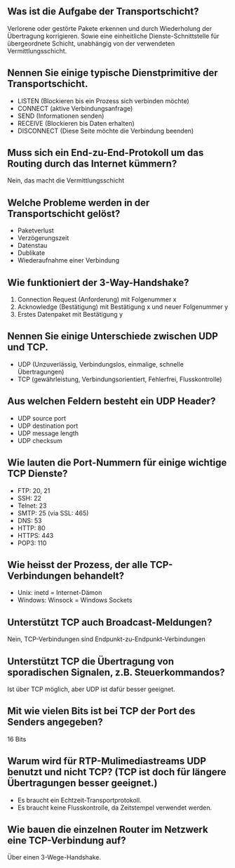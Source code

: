 ## Was ist die Aufgabe der Transportschicht?
Verlorene oder gestörte Pakete erkennen und durch Wiederholung der Übertragung korrigieren. Sowie eine einheitliche Dienste-Schnittstelle für übergeordnete Schicht, unabhängig von der verwendeten Vermittlungsschicht.

## Nennen Sie einige typische Dienstprimitive der Transportschicht.
* LISTEN (Blockieren bis ein Prozess sich verbinden möchte)
* CONNECT (aktive Verbindungsanfrage)
* SEND (Informationen senden)
* RECEIVE (Blockieren bis Daten erhalten)
* DISCONNECT (Diese Seite möchte die Verbindung beenden)

## Muss sich ein End-zu-End-Protokoll um das Routing durch das Internet kümmern?
Nein, das macht die Vermittlungsschicht

## Welche Probleme werden in der Transportschicht gelöst?
* Paketverlust
* Verzögerungszeit
* Datenstau
* Dublikate
* Wiederaufnahme einer Verbindung

## Wie funktioniert der 3-Way-Handshake?
1. Connection Request (Anforderung) mit Folgenummer x
2. Acknowledge (Bestätigung) mit Bestätigung x und neuer Folgenummer y
3. Erstes Datenpaket mit Bestätigung y

## Nennen Sie einige Unterschiede zwischen UDP und TCP.
* UDP (Unzuverlässig, Verbindungslos, einmalige, schnelle Übertragungen)
* TCP (gewährleistung, Verbindungsorientiert, Fehlerfrei, Flusskontrolle) 

## Aus welchen Feldern besteht ein UDP Header?
* UDP source port
* UDP destination port
* UDP message length
* UDP checksum

## Wie lauten die Port-Nummern für einige wichtige TCP Dienste?
* FTP: 20, 21
* SSH: 22
* Telnet: 23
* SMTP: 25 (via SSL: 465)
* DNS: 53
* HTTP: 80
* HTTPS: 443
* POP3: 110

## Wie heisst der Prozess, der alle TCP-Verbindungen behandelt?
* Unix: inetd = Internet-Dämon
* Windows: Winsock = Windows Sockets

## Unterstützt TCP auch Broadcast-Meldungen?
Nein, TCP-Verbindungen sind Endpunkt-zu-Endpunkt-Verbindungen

## Unterstützt TCP die Übertragung von sporadischen Signalen, z.B. Steuerkommandos?
Ist über TCP möglich, aber UDP ist dafür besser geeignet.

## Mit wie vielen Bits ist bei TCP der Port des Senders angegeben?
16 Bits

## Warum wird für RTP-Mulimediastreams UDP benutzt und nicht TCP? (TCP ist doch für längere Übertragungen besser geeignet.)
* Es braucht ein Echtzeit-Transportprotokoll.
* Es braucht keine Flusskontrolle, da Zeitstempel verwendet werden.

## Wie bauen die einzelnen Router im Netzwerk eine TCP-Verbindung auf?
Über einen 3-Wege-Handshake.

